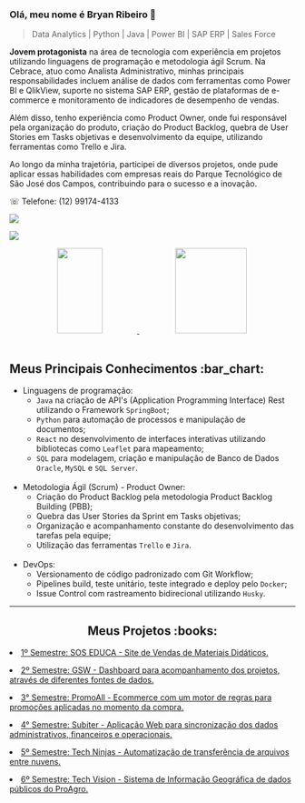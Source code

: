 ### Olá, meu nome é Bryan Ribeiro :rocket:

>  Data Analytics | Python | Java | Power BI | SAP ERP | Sales Force
 
**Jovem protagonista** na área de tecnologia com experiência em projetos utilizando linguagens de programação e metodologia ágil Scrum. Na Cebrace, atuo como Analista Administrativo, minhas principais responsabilidades incluem análise de dados com ferramentas como Power BI e QlikView, suporte no sistema SAP ERP, gestão de plataformas de e-commerce e monitoramento de indicadores de desempenho de vendas.

Além disso, tenho experiência como Product Owner, onde fui responsável pela organização do produto, criação do Product Backlog, quebra de User Stories em Tasks objetivas e desenvolvimento da equipe, utilizando ferramentas como Trello e Jira.

Ao longo da minha trajetória, participei de diversos projetos, onde pude aplicar essas habilidades com empresas reais do Parque Tecnológico de São José dos Campos, contribuindo para o sucesso e a inovação.

☏ Telefone: (12) 99174-4133

  <a href="mailto:bryanrribeiro@gmail.com">
    <img src="https://img.shields.io/badge/Gmail-D14836?style=for-the-badge&logo=gmail&logoColor=white" />

 [<img src="https://img.shields.io/badge/linkedin-%230077B5.svg?&style=for-the-badge&logo=linkedin&logoColor=white" />](https://linkedin.com/in/bryanrribeiro/)

<div align="center">
  <a href="https://github.com/BryanRibeiro">
    <img height="150em" width="40%" src="https://github-readme-stats.vercel.app/api/top-langs/?username=BryanRibeiro&theme=dracula&hide_border=false&&layout=compact"/>
  </a>
  <a href="https://github.com/BryanRibeiro">
    <img height="150em" width="50%" src="https://github-readme-streak-stats.herokuapp.com?user=BryanRibeiro&theme=dracula&mode=weekly" />
  </a>
</div>

<br>

<h2> Meus Principais Conhecimentos :bar_chart:</h2>
<ul>
  <li>Linguagens de programação:
  <ul>
    <li><code>Java</code> na criação de API's (Application Programming Interface) Rest utilizando o Framework <code>SpringBoot</code>;</li>
    <li><code>Python</code> para automação de processos e manipulação de documentos;</li>
    <li><code>React</code> no desenvolvimento de interfaces interativas utilizando bibliotecas como <code>Leaflet</code> para mapeamento;</li>
    <li><code>SQL</code> para modelagem, criação e manipulação de Banco de Dados <code>Oracle</code>, <code>MySQL</code> e <code>SQL Server</code>.</li>
    </ul></li>
  <br>
  <li> Metodologia Ágil (Scrum) - Product Owner:
  <ul> 
    <li>Criação do Product Backlog pela metodologia Product Backlog Building (PBB);</li>
    <li>Quebra das User Stories da Sprint em Tasks objetivas;</li>
    <li>Organização e acompanhamento constante do desenvolvimento das tarefas pela equipe;</li>
    <li>Utilização das ferramentas <code>Trello</code> e <code>Jira</code>.</li> 
    </ul></li>
  <br>
  <li> DevOps:
  <ul> 
    <li>Versionamento de código padronizado com Git Workflow;</li>
    <li>Pipelines build, teste unitário, teste integrado e deploy pelo <code>Docker</code>;</li>
    <li>Issue Control com rastreamento bidirecional utilizando <code>Husky</code>.</li>
    </ul></li>
  </ul>

---

 <h2 align="center"> Meus Projetos :books:</h2>
 
   <p align="justify" style="font-family:roboto;"><li><a href="https://github.com/BryanRibeiro/Portfolio-Projetos/blob/main/API_1.md">1º Semestre: SOS EDUCA - Site de Vendas de Materiais Didáticos.</a></li></p>
   <p align="justify" style="font-family:roboto;"><li><a href="https://github.com/BryanRibeiro/Portfolio-Projetos/blob/main/API_2.md">2º Semestre: GSW - Dashboard para acompanhamento dos projetos, através de diferentes fontes de dados.</a></li></p>
   <p align="justify" style="font-family:roboto;"><li><a href="https://github.com/BryanRibeiro/Portfolio-Projetos/blob/main/API_3.md">3° Semestre: PromoAll - Ecommerce com um motor de regras para promoções aplicadas no momento da compra.</a></li></p>
   <p align="justify" style="font-family:roboto;"><li><a href="https://github.com/BryanRibeiro/Portfolio-Projetos/blob/main/API_4.md">4° Semestre: Subiter - Aplicação Web para sincronização dos dados administrativos, financeiros e operacionais.</a></li></p>
   <p align="justify" style="font-family:roboto;"><li><a href="https://github.com/BryanRibeiro/Portfolio-Projetos/blob/main/API_5.md">5º Semestre: Tech Ninjas - Automatização de transferência de arquivos entre nuvens.</a></li></p>
   <p align="justify" style="font-family:roboto;"><li><a href="https://github.com/BryanRibeiro/Portfolio-Projetos/blob/main/API_6.md">6º Semestre: Tech Vision - Sistema de Informação Geográfica de dados públicos do ProAgro.</a></li></p>

</body>
</html>
